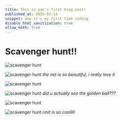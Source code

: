 ```yaml
---
title: This is pan's first blog post!
published_at: 2025-03-14
snippet: wow it's my first time coding
disable_html_sanitization: true
allow_math: true
---
```


# Scavenger hunt!!

![scavenger hunt](static/IMG_9754.PNG)

![scavenger hunt](static/IMG_9755.PNG)
*the net is so beautiful, i really love it*

![scavenger hunt](static/IMG_9756.PNG)

![scavenger hunt](static/IMG_9757.PNG)
*did u actually see the golden ball???*

![scavenger hunt](static/IMG_9758.PNG)

![scavenger hunt](static/IMG_9759.PNG)
*rmit is so coolllll*